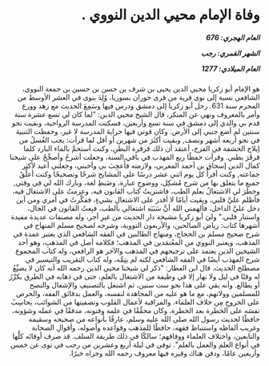 <h1 dir="rtl">وفاة الإمام محيي الدين النووي .</h1>

<h5 dir="rtl">العام الهجري:  676

الشهر القمري: رجب

العام الميلادي: 1277</h5>

<p dir="rtl">هو الإمام أبو زكريا محيي الدين يحيى بن شرف بن حسن بن حسين بن جمعة النووي، الشافعي نسبة إلى نوى قرية من قرى حوران بسوريا، وُلِدَ بنوى في العشر الأوسط من المحرم سنة 631. رحل أبو زكريا إلى دمشق ودرس فيها وسَمِعَ الحديث مع زهد وورع وأمر بالمعروف ونهي عن المنكر، قال الشيخ محيي الدين: "لما كان لي تسع عشرة سنة قدم بي والدي إلى دمشق في سنة تسع وأربعين، فسكنت المدرسة الرواحية، وبقيت نحو سنتين لم أضع جنبي إلى الأرض. وكان قوتي فيها جرايةَ المدرسة لا غير، وحفظت التنبيهَ في نحو أربعة أشهر ونصف, وبقيت أكثَرَ من شهرين أو أقل لما قرأت: يجب الغُسلُ من إيلاج الحشفة في الفرج، أعتقد أن ذلك قرقرة البطنِ، وكنت أستحمَّ بالماء البارد كلما قرقَرَ بطني. وقرأت حفظًا ربع المهذب في باقي السنة، وجعلت أشرحُ وأصحِّحُ على شيخنا كمال الدين إسحاق بن أحمد المغربي، ولازمته فأُعجِبَ بي وأحبني، وجعلني أعيد لأكثر جماعته, وكنت أقرأُ كل يوم اثني عشر درسًا على المشايخ شرحًا وتصحيحًا وكنت أعلِّقُ جميع ما يتعلق بها من شرح مُشكِل، ووضوحِ عبارة، وضَبطِ لغة، وبارك الله لي في وقتي, وخطَرَ لي الاشتغالُ بعلم الطب، فاشتريتُ كتاب القانون فيه، وعزمتُ على الاشتغال فيه، فأظلم عليَّ قلبي، وبقيت أيامًا لا أقدر على الاشتغالِ بشيءٍ، ففكَّرتُ في أمري ومن أين دخل عليَّ الداخل، فألهمني الله أنَّ سَبَبَه اشتغالي بالطب، فبِعتُ القانون في الحال، واستنار قلبي." وليَ أبو زكريا مشيخة دار الحديث من غيرِ أجر، وله مصنفات عديدة مفيدة أشهرها كتاب: رياض الصالحين، والأربعون النووية، وشرحه لصحيح مسلم المنهاج في شرح صحيح مسلم بن الحجاج، ومنهاج الطالبين في الفقه الشافعي الذي يعتبر عمدة في المذهب، ويعتبر النووي من المعُتمَدين في المذهب؛ فكلامه أصل في المذهبِ، وهو أحد الشيخين الذين يعتمد على ترجيحهم في المذهب والآخر هو الرافعي، وله كتاب المجموع شرح المهذب أيضًا في الفقه الشافعي لكنه لم يتِمَّه، وله كتاب التقريب والتيسير في مصطلح الحديث. قال ابن العطار: "ذكر لي شيخنا محيي الدين رحمه الله أنه كان لا يضيِّعُ له وقتًا في ليل ولا نهار إلا في وظيفة من الاشتغال بالعلم، حتى في ذهابه في الطرق يكرِّرُ أو يطالع. وأنه بقي على هذا نحو ست سنين، ثم اشتغل بالتصنيفِ والإشغال والنصح للمسلمين وولاتهم، مع ما هو عليه من المجاهدة لنفسه، والعمل بدقائق الفقه، والحرص على الخروجِ مِن خلاف العلماء، والمراقبة لأعمال القلوب وتصفيتها من الشوائب، يحاسِبُ نفسَه على الخطرة بعد الخطرة. وكان محقِّقًا في علمه وفنونه، مدققًا في عمله وشؤونه، حافظًا لحديث رسول الله صلى الله عليه وسلم، عارفًا بأنواعه من صحيحه وسقيمه وغريب ألفاظه واستنباط فقهه، حافظًا للمذهب وقواعده وأصوله، وأقوالِ الصحابة والتابعين، واختلاف العلماء ووفاقهم؛ سالكًا في ذلك طريقة السلف. قد صرف أوقاتَه كلَّها في أنواع العلم والعمل بالعلم". توفي في ليلة أربع وعشرين من رجب في نوى عن خمس وأربعين عامًا، ودفن هناك وقبره فيها معروف رحمه الله وجزاه خيرًا.</p></br>
